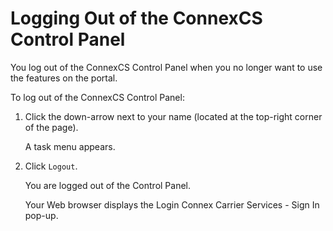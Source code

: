 # Logging Out of the ConnexCS Control Panel

You log out of the ConnexCS Control Panel when you no longer want to use the features on the portal.

To log out of the ConnexCS Control Panel:

1.  Click the down-arrow next to your name (located at the top-right corner of the page). 
    
    A task menu appears.
    
2.  Click `Logout`.
    
    You are logged out of the Control Panel.
    
    Your Web browser displays the Login Connex Carrier Services - Sign In pop-up.
